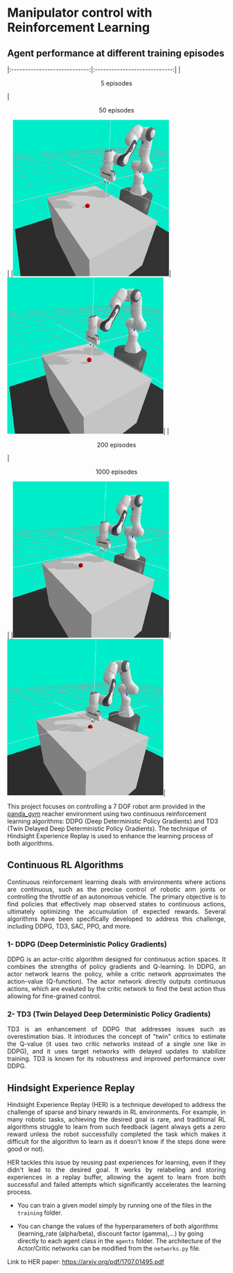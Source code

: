 # Manipulator control with Reinforcement Learning

## Agent performance at different training episodes
|:----------------------------:|:----------------------------:|
|<p style="text-align: center;">5 episodes</p>|<p style="text-align: center;">50 episodes</p>|
|<img src="assets/5.gif" alt="1" width = 360px height = 360px >|<img src="assets/50.gif" alt="1" width = 360px height = 360px >|
|<p style="text-align: center;">200 episodes</p>|<p style="text-align: center;">1000 episodes</p>|
|<img src="assets/200.gif" alt="1" width = 360px height = 360px >|<img src="assets/1000.gif" alt="1" width = 360px height = 360px >|

This project focuses on controlling a 7 DOF robot arm provided in the [panda_gym](https://github.com/qgallouedec/panda-gym) reacher environment using two continuous reinforcement learning algorithms: DDPG (Deep Deterministic Policy Gradients) and TD3 (Twin Delayed Deep Deterministic Policy Gradients). The technique of Hindsight Experience Replay is used to enhance the learning process of both algorithms.

## Continuous RL Algorithms

<p align="justify">
Continuous reinforcement learning deals with environments where actions are continuous, such as the precise control of robotic arm joints or controlling the throttle of an autonomous vehicle. The primary objective is to find policies that effectively map observed states to continuous actions, ultimately optimizing the accumulation of expected rewards. Several algorithms have been specifically developed to address this challenge, including DDPG, TD3, SAC, PPO, and more.
</p>

### 1- DDPG (Deep Deterministic Policy Gradients)

<p align="justify">
DDPG is an actor-critic algorithm designed for continuous action spaces. It combines the strengths of policy gradients and Q-learning. In DDPG, an actor network learns the policy, while a critic network approximates the action-value (Q-function). The actor network directly outputs continuous actions, which are evaluted by the critic network to find the best action thus allowing for fine-grained control.
</p>

### 2- TD3 (Twin Delayed Deep Deterministic Policy Gradients)

<p align="justify">
TD3 is an enhancement of DDPG that addresses issues such as overestimation bias. It introduces the concept of "twin" critics to estimate the Q-value (it uses two critic networks instead of a single one like in DDPG), and it uses target networks with delayed updates to stabilize training. TD3 is known for its robustness and improved performance over DDPG.
</p>

## Hindsight Experience Replay

<p align="justify">
Hindsight Experience Replay (HER) is a technique developed to address the challenge of sparse and binary rewards in RL environments. For example, in many robotic tasks, achieving the desired goal is rare, and traditional RL algorithms struggle to learn from such feedback (agent always gets a zero reward unless the robot successfully completed the task which makes it difficult for the algorithm to learn as it doesn't know if the steps done were good or not).
</p>

<p align="justify">
HER tackles this issue by reusing past experiences for learning, even if they didn't lead to the desired goal. It works by relabeling and storing experiences in a replay buffer, allowing the agent to learn from both successful and failed attempts which significantly accelerates the learning process.
</p>

- You can train a given model simply by running one of the files in the `training` folder.

- You can change the values of the hyperparameters of both algorithms (learning_rate (alpha/beta), discount factor (gamma),...) by going directly to each agent class in the `agents` folder. The architecture of the Actor/Critic networks can be modified from the `networks.py` file.

Link to HER paper: https://arxiv.org/pdf/1707.01495.pdf
